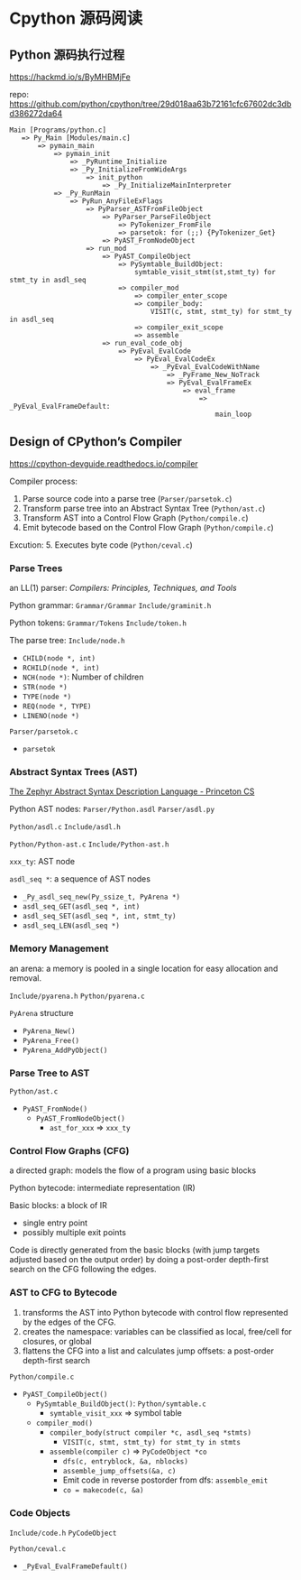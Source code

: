 # Cpython 源码阅读

## Python 源码执行过程

<https://hackmd.io/s/ByMHBMjFe>

repo: <https://github.com/python/cpython/tree/29d018aa63b72161cfc67602dc3dbd386272da64>


```
Main [Programs/python.c] 
   => Py_Main [Modules/main.c] 
       => pymain_main
           => pymain_init
               => _PyRuntime_Initialize
               => _Py_InitializeFromWideArgs
                   => init_python
                       => _Py_InitializeMainInterpreter
           => _Py_RunMain
               => PyRun_AnyFileExFlags
                   => PyParser_ASTFromFileObject
                       => PyParser_ParseFileObject
                           => PyTokenizer_FromFile
                           => parsetok: for (;;) {PyTokenizer_Get}
                       => PyAST_FromNodeObject
                   => run_mod
                       => PyAST_CompileObject
                           => PySymtable_BuildObject: 
                               symtable_visit_stmt(st,stmt_ty) for stmt_ty in asdl_seq
                           => compiler_mod
                               => compiler_enter_scope
                               => compiler_body: 
                                   VISIT(c, stmt, stmt_ty) for stmt_ty in asdl_seq
                               => compiler_exit_scope
				               => assemble
                       => run_eval_code_obj
                           => PyEval_EvalCode
                               => PyEval_EvalCodeEx
                                   => _PyEval_EvalCodeWithName
                                       => _PyFrame_New_NoTrack
                                       => PyEval_EvalFrameEx
                                           => eval_frame 
                                               => _PyEval_EvalFrameDefault: 
                                                   main_loop
```

## Design of CPython’s Compiler

<https://cpython-devguide.readthedocs.io/compiler>


Compiler process:
1. Parse source code into a parse tree (`Parser/parsetok.c`) 
2. Transform parse tree into an Abstract Syntax Tree (`Python/ast.c`) 
3. Transform AST into a Control Flow Graph (`Python/compile.c`) 
4. Emit bytecode based on the Control Flow Graph (`Python/compile.c`) 

Excution:
5. Executes byte code (`Python/ceval.c`)

### Parse Trees 

an LL(1) parser: *Compilers: Principles, Techniques, and Tools* 

Python grammar: `Grammar/Grammar` `Include/graminit.h`

Python tokens: `Grammar/Tokens` `Include/token.h`

The parse tree: `Include/node.h`

- `CHILD(node *, int)`
- `RCHILD(node *, int)`
- `NCH(node *)`: Number of children
- `STR(node *)`
- `TYPE(node *)`
- `REQ(node *, TYPE)`
- `LINENO(node *)`



`Parser/parsetok.c`

- `parsetok`



### Abstract Syntax Trees (AST)

[The Zephyr Abstract Syntax Description Language - Princeton CS](https://www.cs.princeton.edu/~appel/papers/asdl97.pdf)

Python AST nodes: `Parser/Python.asdl` `Parser/asdl.py`

`Python/asdl.c` `Include/asdl.h`

`Python/Python-ast.c` `Include/Python-ast.h`

`xxx_ty`: AST node

`asdl_seq *`: a sequence of AST nodes

- `_Py_asdl_seq_new(Py_ssize_t, PyArena *)`
- `asdl_seq_GET(asdl_seq *, int)`
- `asdl_seq_SET(asdl_seq *, int, stmt_ty)`
- `asdl_seq_LEN(asdl_seq *)`



### Memory Management

an arena: a memory is pooled in a single location for easy allocation and removal.

`Include/pyarena.h` `Python/pyarena.c`

`PyArena` structure

- `PyArena_New()`
- `PyArena_Free()`
- `PyArena_AddPyObject()`



### Parse Tree to AST

`Python/ast.c`

- `PyAST_FromNode()` 
  - `PyAST_FromNodeObject()`
    - `ast_for_xxx` => `xxx_ty`



### Control Flow Graphs (CFG)

a directed graph: models the flow of a program using basic blocks

Python bytecode: intermediate representation (IR)

Basic blocks: a block of IR

- single entry point
- possibly multiple exit points

Code is directly generated from the basic blocks (with jump targets adjusted based on the output order) by doing a post-order depth-first search on the CFG following the edges.



### AST to CFG to Bytecode

1. transforms the AST into Python bytecode with control flow represented by the edges of the CFG.
2. creates the namespace: variables can be classified as local, free/cell for closures, or global
3. flattens the CFG into a list and calculates jump offsets: a post-order depth-first search



`Python/compile.c`

- `PyAST_CompileObject()`
  - `PySymtable_BuildObject()`: `Python/symtable.c`
    - `symtable_visit_xxx` => symbol table
  - `compiler_mod()`
    - `compiler_body(struct compiler *c, asdl_seq *stmts)`
      - `VISIT(c, stmt, stmt_ty) for stmt_ty in stmts`
    - `assemble(compiler c)` => `PyCodeObject *co`
      - `dfs(c, entryblock, &a, nblocks)`
      - `assemble_jump_offsets(&a, c)`
      - Emit code in reverse postorder from dfs: `assemble_emit`
      - `co = makecode(c, &a)`



### Code Objects

`Include/code.h`
    `PyCodeObject`

`Python/ceval.c`
- `_PyEval_EvalFrameDefault()`
